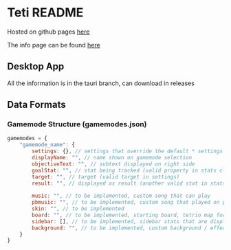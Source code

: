 # Teti README

Hosted on github pages [here](https://titanplayz100.github.io/teti/)

The info page can be found [here](https://titanplayz100.github.io/teti/info.html)

## Desktop App
All the information is in the tauri branch, can download in releases


## Data Formats
### Gamemode Structure (gamemodes.json)
```js
gamemodes = {
    "gamemode_name": {
        settings: {}, // settings that override the default * settings
        displayName: "", // name shown on gamemode selection
        objectiveText: "", // subtext displayed on right side
        goalStat: "", // stat being tracked (valid property in stats class)
        target: "", // target (valid target in settings)
        result: "", // displayed as result (another valid stat in stats class)
        
        music: "", // to be implemented, custom song that can play 
        pbmusic: "", // to be implemented, custom song that played on pb pace
        skin: "", // to be implemented
        board: "", // to be implemented, starting board, tetrio map format
        sidebar: [], // to be implemented, sidebar stats that are displayed
        background: "", // to be implemented, custom background / effects
    }
}
```

